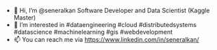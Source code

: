 - 👋 Hi, I’m @seneralkan Software Developer and Data Scientist (Kaggle Master)
- 👀 I’m interested in #dataengineering #cloud #distributedsystems #datascience #machinelearning #gis #webdevelopment
- 📫 You can reach me via https://www.linkedin.com/in/seneralkan/

<!---
seneralkan/seneralkan is a ✨ special ✨ repository because its `README.md` (this file) appears on your GitHub profile.
You can click the Preview link to take a look at your changes.
--->
